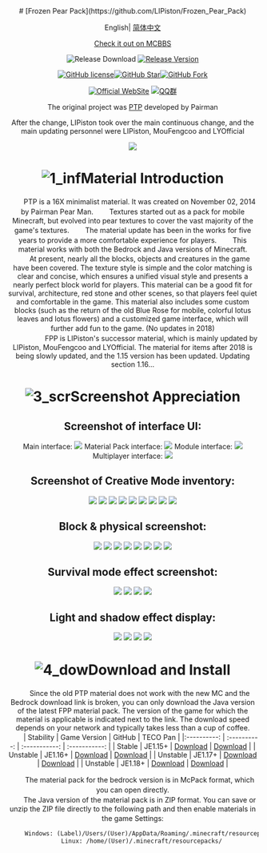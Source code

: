<div align="center">
# [Frozen Pear Pack](https://github.com/LIPiston/Frozen_Pear_Pack)

English| [简体中文](./README.zh.md) 

[Check it out on MCBBS](https://www.mcbbs.net/thread-1361283-1-1.html)

![Release Download](https://img.shields.io/github/downloads/LIPiston/Frozen_Pear_Pack/total?style=flat-square)
[![Release Version](https://img.shields.io/github/v/release/LIPiston/Frozen_Pear_Pack?style=flat-square)](https://github.com/LIPiston/Frozen_Pear_Pack/releases/latest)

[![GitHub license](https://img.shields.io/github/license/LIPiston/Frozen_Pear_Pack?style=flat-square)](LICENSE)[![GitHub Star](https://img.shields.io/github/stars/LIPiston/Frozen_Pear_Pack?style=flat-square)](https://github.com/LIPiston/Frozen_Pear_Pack/stargazers)[![GitHub Fork](https://img.shields.io/github/forks/LIPiston/Frozen_Pear_Pack?style=flat-square)](https://github.com/LYOfficial/HiGames/network/members)

[![Official WebSite](https://img.shields.io/badge/Website-FPP-blue.svg?style=flat-square&color=61dafb)](https://www.mcbbs.net/thread-1361283-1-1.html)
[![QQ群](https://img.shields.io/badge/QQ群-671807024-blue.svg?style=flat-square&color=12b7f5)](https://jq.qq.com/?_wv=1027&k=0UzoROFa)


 The original project was [PTP](https://github.com/Pairman/PTP)  developed by Pairman
 
After the change, LIPiston took over the main continuous change, and the main updating personnel were LIPiston, MouFengcoo and LYOfficial

![](https://github.com/LYOfficial/Frozen_Pear_Pack/blob/master/title.png?raw=true)

# ![1_inf](https://ooo.0o0.ooo/2018/04/15/5ad356c68a689.png)Material Introduction
　　PTP is a 16X minimalist material. It was created on November 02, 2014 by Pairman Pear Man. 
　　Textures started out as a pack for mobile Minecraft, but evolved into pear textures to cover the vast majority of the game's textures. 
　　The material update has been in the works for five years to provide a more comfortable experience for players. 
　　This material works with both the Bedrock and Java versions of Minecraft. 
　　At present, nearly all the blocks, objects and creatures in the game have been covered. The texture style is simple and the color matching is clear and concise, which ensures a unified visual style and presents a nearly perfect block world for players. This material can be a good fit for survival, architecture, red stone and other scenes, so that players feel quiet and comfortable in the game. This material also includes some custom blocks (such as the return of the old Blue Rose for mobile, colorful lotus leaves and lotus flowers) and a customized game interface, which will further add fun to the game. (No updates in 2018)　
　　　
　　　<br>
　　　
　　FPP is LIPiston's successor material, which is mainly updated by LIPiston, MouFengcoo and LYOfficial. The material for items after 2018 is being slowly updated, and the 1.15 version has been updated. Updating section 1.16...

# ![3_scr](https://ooo.0o0.ooo/2018/04/15/5ad356e2418e9.png)Screenshot Appreciation

## Screenshot of interface UI:

Main interface: 
![](http://space.coldregion.top/FPP/UI1.png)
Material Pack interface: 
![](http://space.coldregion.top/FPP/FPP.png)
Module interface: 
![](http://space.coldregion.top/FPP/UI3.png)
Multiplayer interface:
![](http://space.coldregion.top/FPP/UI2.png)

## Screenshot of Creative Mode inventory:

![](http://space.coldregion.top/FPP/a.png)
![](http://space.coldregion.top/FPP/b.png)
![](http://space.coldregion.top/FPP/c.png)
![](http://space.coldregion.top/FPP/d.png)
![](http://space.coldregion.top/FPP/e.png)
![](http://space.coldregion.top/FPP/f.png)
![](http://space.coldregion.top/FPP/g.png)
![](http://space.coldregion.top/FPP/h.png)
![](http://space.coldregion.top/FPP/i.png)


## Block & physical screenshot:

![](http://space.coldregion.top/FPP/1.png)
![](http://space.coldregion.top/FPP/1.1.png)
![](http://space.coldregion.top/FPP/2.2.png)
![](http://space.coldregion.top/FPP/3.png)
![](http://space.coldregion.top/FPP/11.png)
![](http://space.coldregion.top/FPP/22.png)
![](http://space.coldregion.top/FPP/33.png)
![](http://space.coldregion.top/FPP/44.png)
## Survival mode effect screenshot:
![](http://space.coldregion.top/FPP/UI4.png)
![](http://space.coldregion.top/FPP/UI5.png)
![](http://space.coldregion.top/FPP/qwp1.png)
![](http://space.coldregion.top/FPP/qwp2.png)

## Light and shadow effect display:
![](https://ns.complexstudio.net/uploads/images/2022-07-11/775cce64b4453aa3c4f0277dd582a9f9.png)
![](https://ns.complexstudio.net/uploads/images/2022-07-11/19ede5cd68acf9c607496e510c782b4e.png)
![](https://ns.complexstudio.net/uploads/images/2022-07-11/6b72a1d521662af491df3e8dea019b27.png)
![](https://ns.complexstudio.net/uploads/images/2022-07-11/a5228e4cdd3ce401905486be8cc144a3.png)



# ![4_dow](https://ooo.0o0.ooo/2018/04/15/5ad356daadd7b.png)Download and Install
　　Since the old PTP material does not work with the new MC and the Bedrock download link is broken, you can only download the Java version of the latest FPP material pack. The version of the game for which the material is applicable is indicated next to the link. The download speed depends on your network and typically takes less than a cup of coffee.
　　
| Stability | Game Version  | GitHub | TECO Pan |
|:----------: | :----------: | :-----------: | :-----------: |
| Stable  | JE1.15+  | [Download](https://github.com/LIPiston/Frozen_Pear_Pack/releases/tag/v6.8-1.15) | [Download](http://teco.coldregion.top:17468/share/r_s_RVYB)  |
| Unstable  | JE1.16+  | [Download](https://github.com/LIPiston/Frozen_Pear_Pack/releases/tag/v6.8-alpha2) | [Download](http://teco.coldregion.top:17468/share/r_s_RVYB)  |
| Unstable   | JE1.17+  | [Download](https://github.com/LIPiston/Frozen_Pear_Pack/releases/tag/v6.8-alpha2) | [Download](http://teco.coldregion.top:17468/share/r_s_RVYB)  |
| Unstable  | JE1.18+  | [Download](https://github.com/LIPiston/Frozen_Pear_Pack/releases/tag/v6.8-alpha2) | [Download](http://teco.coldregion.top:17468/share/r_s_RVYB)  |

　　The material pack for the bedrock version is in McPack format, which you can open directly.
　　
　　<br>
　　The Java version of the material pack is in ZIP format. You can save or unzip the ZIP file directly to the following path and then enable materials in the game Settings:
　　　　　
```markdown
　　　Windows: (Label)/Users/(User)/AppData/Roaming/.minecraft/resourcepacks/
　　　Linux: /home/(User)/.minecraft/resourcepacks/
```

